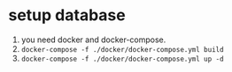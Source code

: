 # setup database

1. you need docker and docker-compose.
2. `docker-compose -f ./docker/docker-compose.yml build`
3. `docker-compose -f ./docker/docker-compose.yml up -d`
